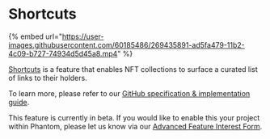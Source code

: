 # Shortcuts

{% embed url="https://user-images.githubusercontent.com/60185486/269435891-ad5fa479-11b2-4c09-b727-74934d5d45a8.mp4" %}

[Shortcuts](https://phantom.app/learn/blog/shortcuts) is a feature that enables NFT collections to surface a curated list of links to their holders.&#x20;

To learn more, please refer to our [GitHub specification & implementation guide](https://github.com/phantom/shortcuts).

This feature is currently in beta. If you would like to enable this your project within Phantom, please let us know via our [Advanced Feature Interest Form](https://www.surveymonkey.com/r/phantomfeatures).
